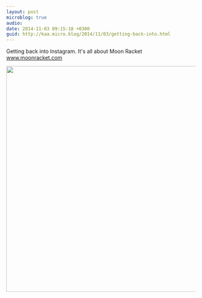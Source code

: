 ```yaml
---
layout: post
microblog: true
audio: 
date: 2014-11-03 09:15:18 +0300
guid: http://kaa.micro.blog/2014/11/03/getting-back-into.html
---
```

Getting back into Instagram. It's all about Moon Racket www.moonracket.com

<img src="http://www.kaa.bz/uploads/2018/c4107e7d4a.jpg" width="600" height="600" />

